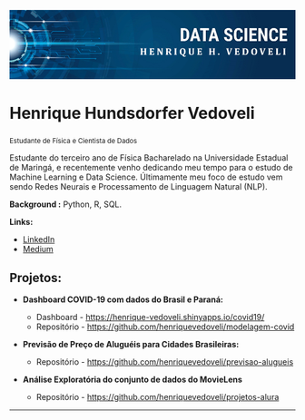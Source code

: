 <p align="center">
  <img src="banner.png" >
</p>

# Henrique Hundsdorfer Vedoveli
<sub>Estudante de Física e Cientista de Dados</sub>

Estudante do terceiro ano de Física Bacharelado na Universidade Estadual de Maringá, e recentemente venho dedicando meu tempo para o estudo de Machine Learning e Data Science. Últimamente meu foco de estudo vem sendo Redes Neurais e Processamento de Linguagem Natural (NLP).

**Background :**  Python, R, SQL.

**Links:**
* [LinkedIn](https://www.linkedin.com/in/henrique-vedoveli)
* [Medium](https://medium.com/@henriquevedoveli)


## Projetos:

* **Dashboard COVID-19 com dados do Brasil e Paraná:** 
  * Dashboard - https://henrique-vedoveli.shinyapps.io/covid19/
  * Repositório - https://github.com/henriquevedoveli/modelagem-covid
  
* **Previsão de Preço de Aluguéis para Cidades Brasileiras:** 
  * Repositório - https://github.com/henriquevedoveli/previsao-alugueis
 
* **Análise Exploratória do conjunto de dados do MovieLens**
  * Repositório - https://github.com/henriquevedoveli/projetos-alura
 
---
